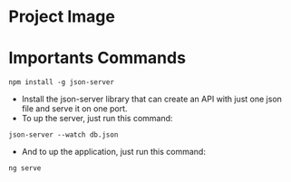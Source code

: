 # Project Image



# Importants Commands

```shell
npm install -g json-server
```
- Install the json-server library that can create an API with just one json file and serve it on one port.
- To up the server, just run this command:

```shell
json-server --watch db.json
```
- And to up the application, just run this command:

```shell
ng serve
```
